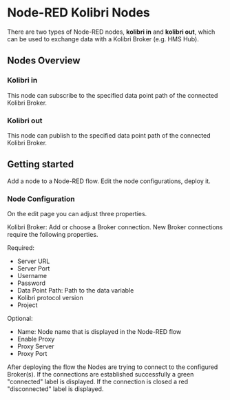 # Node-RED Kolibri Nodes

There are two types of Node-RED nodes, __kolibri in__ and __kolibri out__, which can be used to exchange data with a Kolibri Broker (e.g. HMS Hub).

## Nodes Overview

### Kolibri in

This node can subscribe to the specified data point path of the connected Kolibri Broker.

### Kolibri out

This node can publish to the specified data point path of the connected Kolibri Broker.

## Getting started

Add a node to a Node-RED flow. Edit the node configurations, deploy it.

### Node Configuration

On the edit page you can adjust three properties.

Kolibri Broker: Add or choose a Broker connection. New Broker connections require the following properties.

Required:

- Server URL
- Server Port
- Username
- Password
- Data Point Path: Path to the data variable
- Kolibri protocol version
- Project

Optional:

- Name: Node name that is displayed in the Node-RED flow
- Enable Proxy
- Proxy Server
- Proxy Port

After deploying the flow the Nodes are trying to connect to the configured Broker(s). If the connections are established successfully a green "connected" label is displayed. If the connection is closed a red "disconnected" label is displayed.

